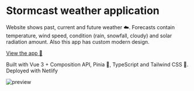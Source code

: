 # Stormcast weather application

Website shows past, current and future weather :cloud:. Forecasts contain temperature, wind speed, condition (rain, snowfall, cloudy) and solar radiation amount. Also this app has custom modern design.

[View the app :eyes:](https://stormcast.netlify.app/)

Built with Vue 3 + Composition API, Pinia :pineapple:, TypeScript and Tailwind CSS :ocean:. Deployed with Netlify

![preview](https://user-images.githubusercontent.com/83793845/211967196-03ff4b06-e1b0-4c3e-8256-414cf902c0b6.png)
